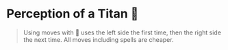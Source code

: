 # Perception of a Titan 🧿 
> Using moves with 🔀 uses the left side the first time, then the right side the next time. All moves including spells are cheaper.